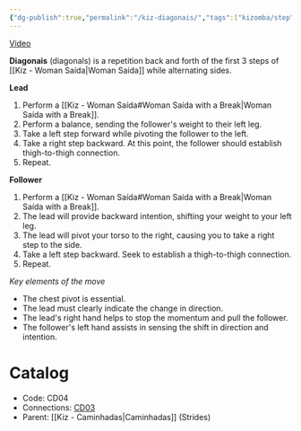 ```yaml
---
{"dg-publish":true,"permalink":"/kiz-diagonais/","tags":["kizomba/step"],"created":"2024-09-18T17:37:39.879-04:00","updated":"2025-06-05T09:17:11.035-04:00"}
---
```



[Video](https://youtu.be/rSuad7JP56w)

**Diagonais** (diagonals) is a repetition back and forth of the first 3 steps of [[Kiz - Woman Saída\|Woman Saída]] while alternating sides.

**Lead**
1. Perform a [[Kiz - Woman Saída#Woman Saída with a Break\|Woman Saída with a Break]].
2. Perform a balance, sending the follower's weight to their left leg.
3. Take a left step forward while pivoting the follower to the left.
4. Take a right step backward. At this point, the follower should establish thigh-to-thigh connection.
5. Repeat.

**Follower**

1. Perform a [[Kiz - Woman Saída#Woman Saída with a Break\|Woman Saída with a Break]].
2. The lead will provide backward intention, shifting your weight to your left leg.
3. The lead will pivot your torso to the right, causing you to take a right step to the side.
4. Take a left step backward. Seek to establish a thigh-to-thigh connection.
5. Repeat.

*Key elements of the move*
- The chest pivot is essential.
- The lead must clearly indicate the change in direction.
- The lead's right hand helps to stop the momentum and pull the follower.
- The follower's left hand assists in sensing the shift in direction and intention.

# Catalog

- Code: CD04
- Connections: [CD03](https://jonnygarcia.netlify.app/kiz-woman-saida/)
- Parent: [[Kiz - Caminhadas\|Caminhadas]] (Strides)
